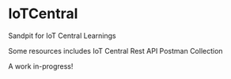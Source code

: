 # IoTCentral
Sandpit for IoT Central Learnings

Some resources includes IoT Central Rest API Postman Collection

A work in-progress!
